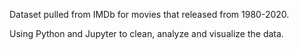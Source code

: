 Dataset pulled from IMDb for movies that released from 1980-2020.

Using Python and Jupyter to clean, analyze and visualize the data.
